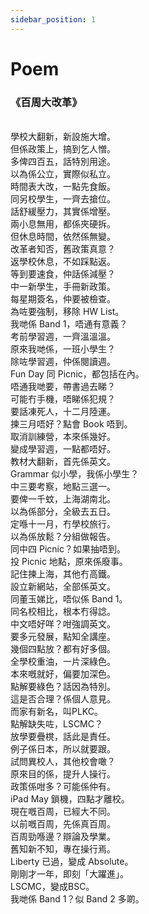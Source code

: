 ```yaml
---
sidebar_position: 1
---
```


# Poem
<h3>《百周大改革》</h3>
<br/>學校大翻新，新設施大增。 
<br/>但係政策上，搞到乞人憎。
<br/>多俾四百五，話特別用途。
<br/>以為係公立，實際似私立。
<br/>時間表大改，一點先食飯。
<br/>同另校學生，一齊去搶位。
<br/>話舒緩壓力，其實係增壓。
<br/>兩小息無用，都係夾硬拆。
<br/>但休息時間，依然係無變。
<br/>改革者知否，舊政策真意？
<br/>返學校休息，不如踩點返。
<br/>等到要速食，仲話係減壓？
<br/>中一新學生，手冊新政策。
<br/>每星期簽名，仲要被檢查。
<br/>為咗要強制，移除 HW List。
<br/>我哋係 Band 1，唔通有意義？
<br/>考前學習週，一齊溫溫溫。
<br/>原來我哋係，一班小學生？
<br/>除咗學習週，仲係閱讀週。
<br/>Fun Day 同 Picnic，都包括在內。
<br/>唔通我哋要，帶書過去睇？
<br/>可能冇手機，唔睇係犯規？
<br/>要話凍死人，十二月陸運。
<br/>揀三月唔好？點會 Book 唔到。
<br/>取消訓練營，本來係幾好。
<br/>變成學習週，一點都唔好。
<br/>教材大翻新，首先係英文。
<br/>Grammar 似小學，我係小學生？
<br/>中三要考察，地點三選一。
<br/>要俾一千蚊，上海湖南北。
<br/>以為係部分，全級去五日。
<br/>定喺十一月，冇學校旅行。
<br/>以為係放鬆？分組做報告。
<br/>同中四 Picnic？如果抽唔到。
<br/>投 Picnic 地點，原來係廢事。
<br/>記住揀上海，其他冇高鐵。
<br/>設立新網站，全部係英文。
<br/>同董玉娣比，唔似係 Band 1。
<br/>同名校相比，根本冇得諗。
<br/>中文唔好咩？咁強調英文。
<br/>要多元發展，點知全講座。
<br/>幾個四點放？都有好多個。
<br/>全學校重油，一片深綠色。
<br/>本來嘅就好，偏要加深色。
<br/>點解要綠色？話因為特別。
<br/>這是否合理？係個人意見。
<br/>而家有新名，叫PLKC。
<br/>點解缺失咗，LSCMC？
<br/>放學要疊櫈，話此是責任。
<br/>例子係日本，所以就要跟。
<br/>試問異校人，其他校會噉？
<br/>原來目的係，提升人操行。
<br/>政策係咁多？可能係仲有。
<br/>iPad May 鎖機，四點才離校。
<br/>現在嘅百周，已經大不同。
<br/>以前嘅百周，先係真百周。
<br/>百周勁喺邊？辯論及學業。
<br/>舊知新不知，專在操行焉。
<br/>Liberty 已過，變成 Absolute。
<br/>剛剛才一年，即刻「大躍進」。
<br/>LSCMC，變成BSC。
<br/>我哋係 Band 1？似 Band 2 多啲。


